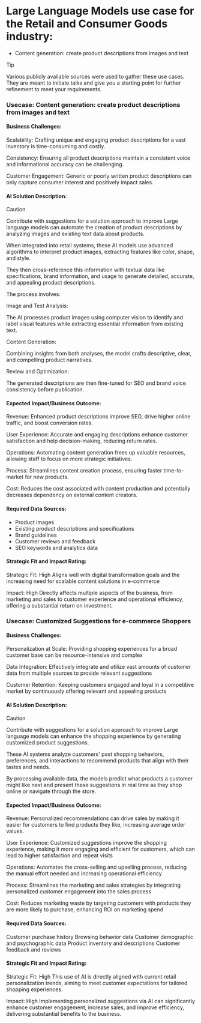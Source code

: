 # Large Language Models use case for the Retail and Consumer Goods industry:

- Content generation: create product descriptions from images and text

> [!TIP]
> Various publicly available sources were used to gather these use cases. They are meant to initiate talks and give you a starting point for further refinement to meet your requirements.

### **Usecase: Content generation: create product descriptions from images and text**

#### Business Challenges:

Scalability: Crafting unique and engaging product descriptions for a vast inventory is time-consuming and costly.

Consistency: Ensuring all product descriptions maintain a consistent voice and informational accuracy can be challenging.

Customer Engagement: Generic or poorly written product descriptions can only capture consumer interest and positively impact sales.

#### AI Solution Description:
> [!CAUTION]
> Contribute with suggestions for a solution approach to improve
Large language models can automate the creation of product descriptions by analyzing images and existing text data about products. 

When integrated into retail systems, these AI models use advanced algorithms to interpret product images, extracting features like color, shape, and style. 

They then cross-reference this information with textual data like specifications, brand information, and usage to generate detailed, accurate, and appealing product descriptions.

The process involves:

Image and Text Analysis: 

The AI processes product images using computer vision to identify and label visual features while extracting essential information from existing text.

Content Generation: 

Combining insights from both analyses, the model crafts descriptive, clear, and compelling product narratives.

Review and Optimization: 

The generated descriptions are then fine-tuned for SEO and brand voice consistency before publication.


#### Expected Impact/Business Outcome:

Revenue: 
Enhanced product descriptions improve SEO, drive higher online traffic, and boost conversion rates.

User Experience: 
Accurate and engaging descriptions enhance customer satisfaction and help decision-making, reducing return rates.

Operations: 
Automating content generation frees up valuable resources, allowing staff to focus on more strategic initiatives.

Process: 
Streamlines content creation process, ensuring faster time-to-market for new products.

Cost: 
Reduces the cost associated with content production and potentially decreases dependency on external content creators.

#### Required Data Sources:
- Product images
- Existing product descriptions and specifications
- Brand guidelines
- Customer reviews and feedback
- SEO keywords and analytics data

#### Strategic Fit and Impact Rating:

Strategic Fit: High
Aligns well with digital transformation goals and the increasing need for scalable content solutions in e-commerce

Impact: High
Directly affects multiple aspects of the business, from marketing and sales to customer experience and operational efficiency, offering a substantial return on investment.

### **Usecase: Customized Suggestions for e-commerce Shoppers** 


#### Business Challenges:

Personalization at Scale: Providing shopping experiences for a broad customer base can be resource-intensive and complex

Data Integration: Effectively integrate and utilize vast amounts of customer data from multiple sources to provide relevant suggestions

Customer Retention: Keeping customers engaged and loyal in a competitive market by continuously offering relevant and appealing products

#### AI Solution Description:
> [!CAUTION]
> Contribute with suggestions for a solution approach to improve
Large language models can enhance the shopping experience by generating customized product suggestions. 

These AI systems analyze customers' past shopping behaviors, preferences, and interactions to recommend products that align with their tastes and needs. 

By processing available data, the models predict what products a customer might like next and present these suggestions in real time as they shop online or navigate through the store.

#### Expected Impact/Business Outcome:

Revenue: Personalized recommendations can drive sales by making it easier for customers to find products they like, increasing average order values.

User Experience: Customized suggestions improve the shopping experience, making it more engaging and efficient for customers, which can lead to higher satisfaction and repeat visits

Operations: Automates the cross-selling and upselling process, reducing the manual effort needed and increasing operational efficiency

Process: Streamlines the marketing and sales strategies by integrating personalized customer engagement into the sales process

Cost: Reduces marketing waste by targeting customers with products they are more likely to purchase, enhancing ROI on marketing spend

#### Required Data Sources:
Customer purchase history
Browsing behavior data
Customer demographic and psychographic data
Product inventory and descriptions
Customer feedback and reviews

#### Strategic Fit and Impact Rating:

Strategic Fit: High
This use of AI is directly aligned with current retail personalization trends, aiming to meet customer expectations for tailored shopping experiences.

Impact: High
Implementing personalized suggestions via AI can significantly enhance customer engagement, increase sales, and improve efficiency, delivering substantial benefits to the business.
